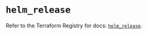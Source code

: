 # `helm_release`

Refer to the Terraform Registry for docs: [`helm_release`](https://registry.terraform.io/providers/hashicorp/helm/2.14.0/docs/resources/release).
